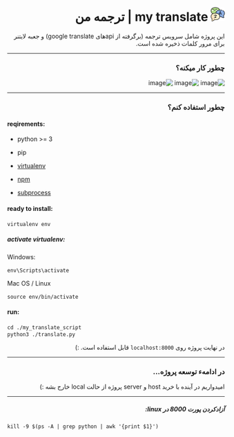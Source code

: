 <div dir='rtl'>

<h1><img src='images/logo.png' width="32"/> my translate | ترجمه من</h1>

این پروژه شامل سرویس ترجمه (برگرفته از apiهای google translate) و جعبه لایتنر برای مرور کلمات ذخیره شده است.

</div>

---
<div dir='rtl'>
<h3>چطور کار میکنه؟</h3>
  
![image](https://user-images.githubusercontent.com/37469478/121872402-76beed80-cd1a-11eb-8192-38e267defab1.png)
![image](https://user-images.githubusercontent.com/37469478/121872544-a1a94180-cd1a-11eb-94d0-925768a7aa4e.png)
  ![image](https://user-images.githubusercontent.com/37469478/121872584-b08ff400-cd1a-11eb-8887-f3008defaa42.png)

</div>


---
<div dir='rtl'>
<h3>چطور استفاده کنم؟</h3>
</div>

<h4>reqirements:</h4>

- python >= 3

- pip

- [virtualenv](https://pypi.org/project/virtualenv/)

- [npm](https://www.npmjs.com/get-npm)

- [subprocess](https://pypi.org/project/subprocess.run/)

<h4>ready to install:</h4>

```shell
virtualenv env
```
<h5>activate virtualenv:</h5>

Windows:
```shell
env\Scripts\activate
```

Mac OS / Linux
```shell
source env/bin/activate
```


<h4>run:</h4>

```shell
cd ./my_translate_script
python3 ./translate.py
```

<div dir='rtl'>

در نهایت پروژه روی `localhost:8000` قابل استفاده است. :)
</div>

---
<div dir='rtl'>
<h3>در ادامهء توسعه پروژه...</h3>

امیدواریم در آینده با خرید host و server پروژه از حالت local خارج بشه :)
</div>

---
<div dir='rtl'>

<h5>آزادکردن پورت 8000 در linux:</h5>

</div>

```shell
kill -9 $(ps -A | grep python | awk '{print $1}')
```
